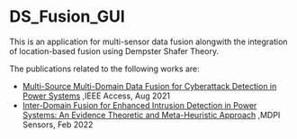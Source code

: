 # DS_Fusion_GUI
This is an application for multi-sensor data fusion alongwith the integration of location-based fusion using Dempster Shafer Theory.

The publications related to the following works are:
- [Multi-Source Multi-Domain Data Fusion for Cyberattack Detection in Power Systems](https://ieeexplore.ieee.org/abstract/document/9521204) ,IEEE Access, Aug 2021
- [Inter-Domain Fusion for Enhanced Intrusion Detection in Power Systems: An Evidence Theoretic and Meta-Heuristic Approach](https://www.mdpi.com/1424-8220/22/6/2100) ,MDPI Sensors, Feb 2022